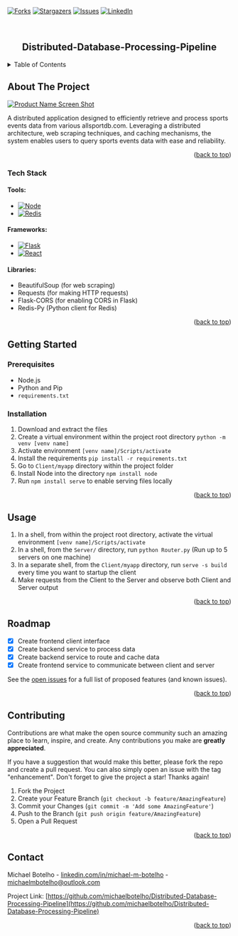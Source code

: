 <a name="readme-top"></a>
<!--
*** Downloaded and Edited from othneildrew/Best-README-Template. 
-->



<!-- PROJECT SHIELDS -->
<!--
*** I'm using markdown "reference style" links for readability.
*** Reference links are enclosed in brackets [ ] instead of parentheses ( ).
*** See the bottom of this document for the declaration of the reference variables
*** for contributors-url, forks-url, etc. This is an optional, concise syntax you may use.
*** https://www.markdownguide.org/basic-syntax/#reference-style-links
-->
[![Forks][forks-shield]][forks-url]
[![Stargazers][stars-shield]][stars-url]
[![Issues][issues-shield]][issues-url]
[![LinkedIn][linkedin-shield]][linkedin-url]
<!-- [![MIT License][license-shield]][license-url] -->



<!-- PROJECT LOGO -->
<br />
<div align="center">
  <!--
  <a href="https://github.com/michaelbotelho/Distributed-Database-Processing-Pipeline">
    <img src="images/logo.png" alt="Logo" width="80" height="80">
  </a>
  -->

  <h2 align="center">Distributed-Database-Processing-Pipeline</h2>
</div>



<!-- TABLE OF CONTENTS -->
<details>
  <summary>Table of Contents</summary>
  <ol>
    <li>
      <a href="#about-the-project">About The Project</a>
      <ul>
        <li><a href="#built-with">Tech Stack</a></li>
      </ul>
    </li>
    <li>
      <a href="#getting-started">Getting Started</a>
      <ul>
        <li><a href="#prerequisites">Prerequisites</a></li>
        <li><a href="#installation">Installation</a></li>
      </ul>
    </li>
    <li><a href="#usage">Usage</a></li>
    <li><a href="#roadmap">Roadmap</a></li>
    <li><a href="#contributing">Contributing</a></li>
    <li><a href="#license">License</a></li>
    <li><a href="#contact">Contact</a></li>
    <li><a href="#acknowledgments">Acknowledgments</a></li>
  </ol>
</details>



<!-- ABOUT THE PROJECT -->
## About The Project

[![Product Name Screen Shot][product-screenshot]](https://example.com)

A distributed application designed to efficiently retrieve and process sports events data from various allsportdb.com. Leveraging a distributed architecture, web scraping techniques, and caching mechanisms, the system enables users to query sports events data with ease and reliability.

<p align="right">(<a href="#readme-top">back to top</a>)</p>



### Tech Stack

#### Tools:
* [![Node][Node.js]][Node-url]
* [![Redis][Redis]][Redis-url]

#### Frameworks:
* [![Flask][Flask.py]][Flask-url]
* [![React][React.js]][React-url]

#### Libraries:
* BeautifulSoup (for web scraping)
* Requests (for making HTTP requests)
* Flask-CORS (for enabling CORS in Flask)
* Redis-Py (Python client for Redis)

<p align="right">(<a href="#readme-top">back to top</a>)</p>




## Getting Started

### Prerequisites

- Node.js  
- Python and Pip
- ```requirements.txt```


### Installation

1. Download and extract the files
2. Create a virtual environment within the project root directory ```python -m venv [venv name]```
3. Activate environment ```[venv name]/Scripts/activate```
4. Install the requirements ```pip install -r requirements.txt```
5. Go to ```Client/myapp``` directory within the project folder
6. Install Node into the directory ```npm install node```
7. Run ```npm install serve``` to enable serving files locally


<p align="right">(<a href="#readme-top">back to top</a>)</p>


 
## Usage

1. In a shell, from within the project root directory, activate the virtual environment ```[venv name]/Scripts/activate```
2. In a shell, from the ```Server/``` directory, run ```python Router.py``` (Run up to 5 servers on one machine)
3. In a separate shell, from the ```Client/myapp``` directory, run ```serve -s build``` every time you want to startup the client
4. Make requests from the Client to the Server and observe both Client and Server output


<p align="right">(<a href="#readme-top">back to top</a>)</p>



<!-- ROADMAP -->
## Roadmap

- [X] Create frontend client interface
- [X] Create backend service to process data
- [X] Create backend service to route and cache data
- [X] Create frontend service to communicate between client and server

See the [open issues](https://github.com/michaelbotelho/Distributed-Database-Processing-Pipeline/issues) for a full list of proposed features (and known issues).

<p align="right">(<a href="#readme-top">back to top</a>)</p>



<!-- CONTRIBUTING -->
## Contributing

Contributions are what make the open source community such an amazing place to learn, inspire, and create. Any contributions you make are **greatly appreciated**.

If you have a suggestion that would make this better, please fork the repo and create a pull request. You can also simply open an issue with the tag "enhancement".
Don't forget to give the project a star! Thanks again!

1. Fork the Project
2. Create your Feature Branch (`git checkout -b feature/AmazingFeature`)
3. Commit your Changes (`git commit -m 'Add some AmazingFeature'`)
4. Push to the Branch (`git push origin feature/AmazingFeature`)
5. Open a Pull Request

<p align="right">(<a href="#readme-top">back to top</a>)</p>



<!-- LICENSE 
## License

Distributed under the MIT License. See `LICENSE.txt` for more information.

<p align="right">(<a href="#readme-top">back to top</a>)</p>
-->


<!-- CONTACT -->
## Contact

Michael Botelho - [linkedin.com/in/michael-m-botelho][linkedin-url] - michaelmbotelho@outlook.com

Project Link: [https://github.com/michaelbotelho/Distributed-Database-Processing-Pipeline](https://github.com/michaelbotelho/Distributed-Database-Processing-Pipeline)

<p align="right">(<a href="#readme-top">back to top</a>)</p>



<!-- ACKNOWLEDGMENTS 
## Acknowledgments

Resources I found helpful during the development of this project:

* [Img Shields](https://shields.io)

<p align="right">(<a href="#readme-top">back to top</a>)</p>
-->



<!-- MARKDOWN LINKS & IMAGES -->
<!-- https://www.markdownguide.org/basic-syntax/#reference-style-links -->
[forks-shield]: https://img.shields.io/github/forks/michaelbotelho/Distributed-Database-Processing-Pipeline.svg?style=for-the-badge
[forks-url]: https://github.com/michaelbotelho/Distributed-Database-Processing-Pipeline/network/members
[stars-shield]: https://img.shields.io/github/stars/michaelbotelho/Distributed-Database-Processing-Pipeline.svg?style=for-the-badge
[stars-url]: https://github.com/michaelbotelho/Distributed-Database-Processing-Pipeline/stargazers
[issues-shield]: https://img.shields.io/github/issues/michaelbotelho/Distributed-Database-Processing-Pipeline.svg?style=for-the-badge
[issues-url]: https://github.com/michaelbotelho/Distributed-Database-Processing-Pipeline/issues
[license-shield]: https://img.shields.io/github/license/michaelbotelho/Distributed-Database-Processing-Pipeline.svg?style=for-the-badge
[license-url]: https://github.com/michaelbotelho/Distributed-Database-Processing-Pipeline/blob/master/LICENSE.txt
[linkedin-shield]: https://img.shields.io/badge/-LinkedIn-black.svg?style=for-the-badge&logo=linkedin&colorB=555
[linkedin-url]: https://linkedin.com/in/michael-m-botelho
[product-screenshot]: images/screenshot.png
[Node.js]: https://img.shields.io/badge/node-6DA55F?style=for-the-badge&logo=node.js&logoColor=white
[Node-url]: https://nodejs.org/en
[React.js]: https://img.shields.io/badge/React-20232A?style=for-the-badge&logo=react&logoColor=61DAFB
[React-url]: https://reactjs.org/
[Flask.py]: https://img.shields.io/badge/flask-%23000.svg?style=for-the-badge&logo=flask&logoColor=white
[Flask-url]: https://flask.palletsprojects.com/en/3.0.x/
[Redis]: https://img.shields.io/badge/redis-%23DD0031.svg?style=for-the-badge&logo=redis&logoColor=white
[Redis-url]: https://redis.io/
[gRPC]: https://img.shields.io/badge/grpc-4285F4?style=for-the-badge&logo=google&logoColor=white
[gRPC-url]: https://grpc.io/
